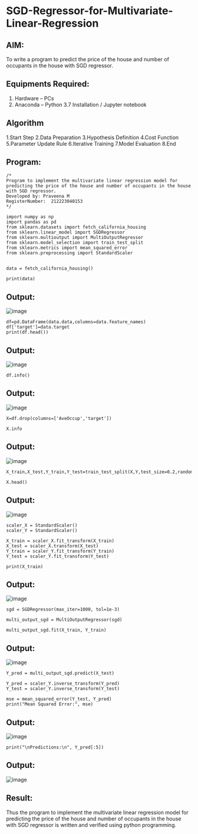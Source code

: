 # SGD-Regressor-for-Multivariate-Linear-Regression

## AIM:
To write a program to predict the price of the house and number of occupants in the house with SGD regressor.

## Equipments Required:
1. Hardware – PCs
2. Anaconda – Python 3.7 Installation / Jupyter notebook

## Algorithm
1.Start Step
2.Data Preparation
3.Hypothesis Definition
4.Cost Function
5.Parameter Update Rule
6.Iterative Training
7.Model Evaluation
8.End

## Program:
```
/*
Program to implement the multivariate linear regression model for predicting the price of the house and number of occupants in the house with SGD regressor.
Developed by: Praveena M
RegisterNumber:  212223040153
*/
```
```
import numpy as np
import pandas as pd
from sklearn.datasets import fetch_california_housing
from sklearn.linear_model import SGDRegressor
from sklearn.multioutput import MultiOutputRegressor
from sklearn.model_selection import train_test_split
from sklearn.metrics import mean_squared_error
from sklearn.preprocessing import StandardScaler


```
```
data = fetch_california_housing()
```
```
print(data)
```
## Output:
![image](https://github.com/user-attachments/assets/3b1e6640-7099-43c5-b989-aa103acb6556)
```
df=pd.DataFrame(data.data,columns=data.feature_names)
df['target']=data.target
print(df.head())
```
## Output:
![image](https://github.com/user-attachments/assets/c07bbf72-b9ea-4ade-b50b-814fe9a1ebc6)
```
df.info()

```
## Output:
![image](https://github.com/user-attachments/assets/92b2f957-f183-42eb-b398-b85d3ac52dee)
```
X=df.drop(columns=['AveOccup','target'])

```
```
X.info
```
## Output:
![image](https://github.com/user-attachments/assets/3287ab38-ce47-4e96-9a42-898dd060157a)
```
X_train,X_test,Y_train,Y_test=train_test_split(X,Y,test_size=0.2,random_state=1)
```
```
X.head()
```
## Output:

![image](https://github.com/user-attachments/assets/d6bacdfa-b268-4487-aea2-b973c7dcb6a1)
```
scaler_X = StandardScaler()
scaler_Y = StandardScaler()

X_train = scaler_X.fit_transform(X_train)
X_test = scaler_X.transform(X_test)
Y_train = scaler_Y.fit_transform(Y_train)
Y_test = scaler_Y.fit_transform(Y_test)
```
```
print(X_train)
```
## Output:
![image](https://github.com/user-attachments/assets/685c1847-b2be-49f0-8f54-524c7979e158)

```
sgd = SGDRegressor(max_iter=1000, tol=1e-3)
```
```
multi_output_sgd = MultiOutputRegressor(sgd)

```
```
multi_output_sgd.fit(X_train, Y_train)
```
## Output:

![image](https://github.com/user-attachments/assets/f6f2d933-5f53-4398-9d57-521e28953928)
```
Y_pred = multi_output_sgd.predict(X_test)
 ```
```
Y_pred = scaler_Y.inverse_transform(Y_pred)
Y_test = scaler_Y.inverse_transform(Y_test)
```
```
mse = mean_squared_error(Y_test, Y_pred)
print("Mean Squared Error:", mse)
```
## Output:

![image](https://github.com/user-attachments/assets/e80f55bf-8f61-41ab-83d4-002f5ae8b28b)

```
print("\nPredictions:\n", Y_pred[:5])
```
## Output:

![image](https://github.com/user-attachments/assets/d3e59262-425d-4772-904a-400d8d7d8ce4)

## Result:
Thus the program to implement the multivariate linear regression model for predicting the price of the house and number of occupants in the house with SGD regressor is written and verified using python programming.
